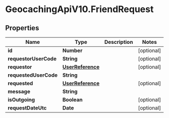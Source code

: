 # GeocachingApiV10.FriendRequest

## Properties
Name | Type | Description | Notes
------------ | ------------- | ------------- | -------------
**id** | **Number** |  | [optional] 
**requestorUserCode** | **String** |  | [optional] 
**requestor** | [**UserReference**](UserReference.md) |  | [optional] 
**requestedUserCode** | **String** |  | 
**requested** | [**UserReference**](UserReference.md) |  | [optional] 
**message** | **String** |  | 
**isOutgoing** | **Boolean** |  | [optional] 
**requestDateUtc** | **Date** |  | [optional] 


